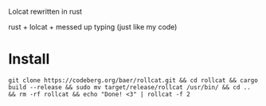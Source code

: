 Lolcat rewritten in rust

rust + lolcat + messed up typing (just like my code)

# Install
```
git clone https://codeberg.org/baer/rollcat.git && cd rollcat && cargo build --release && sudo mv target/release/rollcat /usr/bin/ && cd .. && rm -rf rollcat && echo "Done! <3" | rollcat -f 2
```

